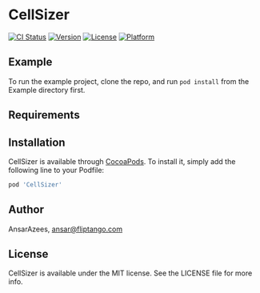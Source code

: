 # CellSizer

[![CI Status](http://img.shields.io/travis/AnsarAzees/CellSizer.svg?style=flat)](https://travis-ci.org/AnsarAzees/CellSizer)
[![Version](https://img.shields.io/cocoapods/v/CellSizer.svg?style=flat)](http://cocoapods.org/pods/CellSizer)
[![License](https://img.shields.io/cocoapods/l/CellSizer.svg?style=flat)](http://cocoapods.org/pods/CellSizer)
[![Platform](https://img.shields.io/cocoapods/p/CellSizer.svg?style=flat)](http://cocoapods.org/pods/CellSizer)

## Example

To run the example project, clone the repo, and run `pod install` from the Example directory first.

## Requirements

## Installation

CellSizer is available through [CocoaPods](http://cocoapods.org). To install
it, simply add the following line to your Podfile:

```ruby
pod 'CellSizer'
```

## Author

AnsarAzees, ansar@fliptango.com

## License

CellSizer is available under the MIT license. See the LICENSE file for more info.

